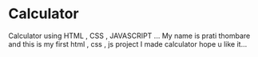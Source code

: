 # Calculator
Calculator using HTML , CSS , JAVASCRIPT ...
My name is prati thombare and this is my first html , css , js project
I made calculator 
hope u like it...
